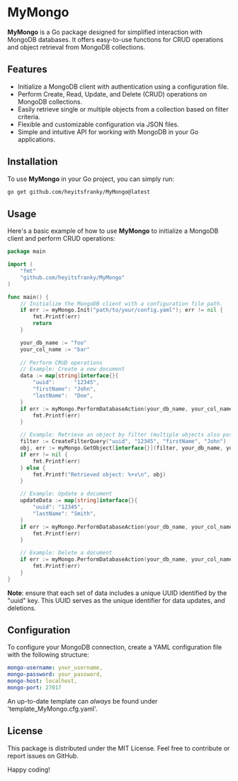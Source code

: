 # MyMongo

**MyMongo** is a Go package designed for simplified interaction with MongoDB databases. It offers easy-to-use functions for CRUD operations and object retrieval from MongoDB collections.

## Features

- Initialize a MongoDB client with authentication using a configuration file.
- Perform Create, Read, Update, and Delete (CRUD) operations on MongoDB collections.
- Easily retrieve single or multiple objects from a collection based on filter criteria.
- Flexible and customizable configuration via JSON files.
- Simple and intuitive API for working with MongoDB in your Go applications.

## Installation

To use **MyMongo** in your Go project, you can simply run:

```bash
go get github.com/heyitsfranky/MyMongo@latest
```

## Usage

Here's a basic example of how to use **MyMongo** to initialize a MongoDB client and perform CRUD operations:
```go
package main

import (
    "fmt"
    "github.com/heyitsfranky/MyMongo"
)

func main() {
    // Initialize the MongoDB client with a configuration file path.
    if err := myMongo.Init("path/to/your/config.yaml"); err != nil {
        fmt.Printf(err)
        return
    }

    your_db_name := "foo"
    your_col_name := "bar"
    
    // Perform CRUD operations
    // Example: Create a new document
    data := map[string]interface{}{
        "uuid":      "12345",
        "firstName": "John",
        "lastName":  "Doe",
    }
    if err := myMongo.PerformDatabaseAction(your_db_name, your_col_name, myMongo.Create, data); err != nil {
        fmt.Printf(err)
    }

    // Example: Retrieve an object by filter (multiple objects also possible)
    filter := CreateFilterQuery("uuid", "12345", "firstName", "John")
    obj, err := myMongo.GetObject[interface{}](filter, your_db_name, your_col_name)
    if err != nil {
        fmt.Printf(err)
    } else {
        fmt.Printf("Retrieved object: %+v\n", obj)
    }

    // Example: Update a document
    updateData := map[string]interface{}{
        "uuid": "12345",
        "lastName": "Smith",
    }
    if err := myMongo.PerformDatabaseAction(your_db_name, your_col_name, myMongo.Update, updateData); err != nil {
        fmt.Printf(err)
    }

    // Example: Delete a document
    if err := myMongo.PerformDatabaseAction(your_db_name, your_col_name, myMongo.Delete, data); err != nil {
        fmt.Printf(err)
    }
}
```
**Note**: ensure that each set of data includes a unique UUID identified by the "uuid" key. This UUID serves as the unique identifier for data updates, and deletions.

## Configuration

To configure your MongoDB connection, create a YAML configuration file with the following structure:

```yaml
mongo-username: your_username,
mongo-password: your_password,
mongo-host: localhost,
mongo-port: 27017
```

An up-to-date template can *always* be found under 'template_MyMongo.cfg.yaml'.

## License

This package is distributed under the MIT License.
Feel free to contribute or report issues on GitHub.

Happy coding!